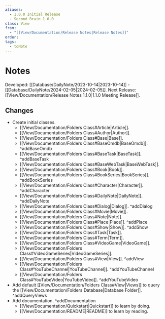 ```yaml
---
aliases:
  - 1.0.0 Initial Release
  - Second Brain 1.0.0
class: View
from:
  - "[[View/Documentation/Release Notes|Release Notes]]"
order:
tags: 
  - toNote
---
```

# Notes

Developed: [[Database/DailyNote/2023-10-14|2023-10-14]] - [[Database/DailyNote/2024-02-05|2024-02-05]].
Next Release: [[View/Documentation/Release Notes 1.1.0|1.1.0 Meeting Release]].

## Changes

- Create initial classes.
    - [[View/Documentation/Folders Class#Article|Article]].
    - [[View/Documentation/Folders Class#Author|Author]].
    - [[View/Documentation/Folders Class#Base|Base]].
    - [[View/Documentation/Folders Class#BaseOmdb|BaseOmdb]]. ^addBaseOmdb
    - [[View/Documentation/Folders Class#BaseTask|BaseTask]]. ^addBaseTask
    - [[View/Documentation/Folders Class#BaseWebTask|BaseWebTask]].
    - [[View/Documentation/Folders Class#Book|Book]].
    - [[View/Documentation/Folders Class#BookSeries|BookSeries]]. ^addBookSeries
    - [[View/Documentation/Folders Class#Character|Character]]. ^addCharacter
    - [[View/Documentation/Folders Class#DailyNote|DailyNote]]. ^addDailyNote
    - [[View/Documentation/Folders Class#Dialog|Dialog]]. ^addDialog
    - [[View/Documentation/Folders Class#Movie|Movie]].
    - [[View/Documentation/Folders Class#Note|Note]].
    - [[View/Documentation/Folders Class#Place|Place]]. ^addPlace
    - [[View/Documentation/Folders Class#Show|Show]]. ^addShow
    - [[View/Documentation/Folders Class#Task|Task]].
    - [[View/Documentation/Folders Class#Term|Term]].
    - [[View/Documentation/Folders Class#VideoGame|VideoGame]].
    - [[View/Documentation/Folders Class#VideoGameSeries|VideoGameSeries]].
    - [[View/Documentation/Folders Class#View|View]]. ^addView
    - [[View/Documentation/Folders Class#YouTubeChannel|YouTubeChannel]]. ^addYouTubeChannel
    - [[View/Documentation/Folders Class#YouTubeVideo|YouTubeVideo]]. ^addYouTubeVideo
- Add default [[View/Documentation/Folders Class#View|Views]] to query the [[View/Documentation/Folders Database|Database Folder]]. ^addQueryViews
- Add documentation. ^addDocumentation
    - [[View/Documentation/Quickstart|Quickstart]] to learn by doing.
    - [[View/Documentation/README|README]] to learn by reading.

